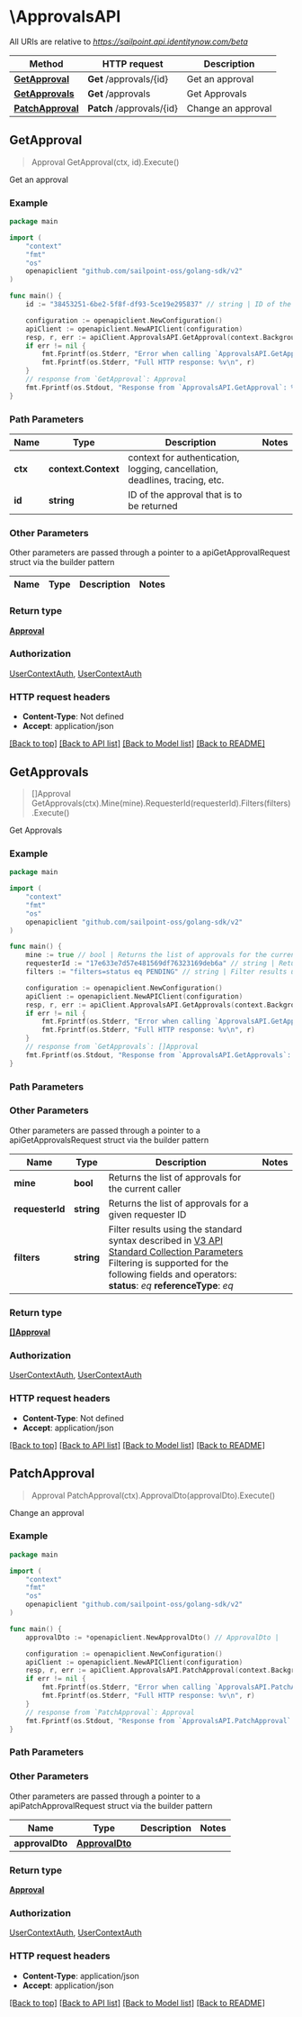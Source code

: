 # \ApprovalsAPI

All URIs are relative to *https://sailpoint.api.identitynow.com/beta*

Method | HTTP request | Description
------------- | ------------- | -------------
[**GetApproval**](ApprovalsAPI.md#GetApproval) | **Get** /approvals/{id} | Get an approval
[**GetApprovals**](ApprovalsAPI.md#GetApprovals) | **Get** /approvals | Get Approvals
[**PatchApproval**](ApprovalsAPI.md#PatchApproval) | **Patch** /approvals/{id} | Change an approval



## GetApproval

> Approval GetApproval(ctx, id).Execute()

Get an approval



### Example

```go
package main

import (
    "context"
    "fmt"
    "os"
    openapiclient "github.com/sailpoint-oss/golang-sdk/v2"
)

func main() {
    id := "38453251-6be2-5f8f-df93-5ce19e295837" // string | ID of the approval that is to be returned

    configuration := openapiclient.NewConfiguration()
    apiClient := openapiclient.NewAPIClient(configuration)
    resp, r, err := apiClient.ApprovalsAPI.GetApproval(context.Background(), id).Execute()
    if err != nil {
        fmt.Fprintf(os.Stderr, "Error when calling `ApprovalsAPI.GetApproval``: %v\n", err)
        fmt.Fprintf(os.Stderr, "Full HTTP response: %v\n", r)
    }
    // response from `GetApproval`: Approval
    fmt.Fprintf(os.Stdout, "Response from `ApprovalsAPI.GetApproval`: %v\n", resp)
}
```

### Path Parameters


Name | Type | Description  | Notes
------------- | ------------- | ------------- | -------------
**ctx** | **context.Context** | context for authentication, logging, cancellation, deadlines, tracing, etc.
**id** | **string** | ID of the approval that is to be returned | 

### Other Parameters

Other parameters are passed through a pointer to a apiGetApprovalRequest struct via the builder pattern


Name | Type | Description  | Notes
------------- | ------------- | ------------- | -------------


### Return type

[**Approval**](Approval.md)

### Authorization

[UserContextAuth](../README.md#UserContextAuth), [UserContextAuth](../README.md#UserContextAuth)

### HTTP request headers

- **Content-Type**: Not defined
- **Accept**: application/json

[[Back to top]](#) [[Back to API list]](../README.md#documentation-for-api-endpoints)
[[Back to Model list]](../README.md#documentation-for-models)
[[Back to README]](../README.md)


## GetApprovals

> []Approval GetApprovals(ctx).Mine(mine).RequesterId(requesterId).Filters(filters).Execute()

Get Approvals



### Example

```go
package main

import (
    "context"
    "fmt"
    "os"
    openapiclient "github.com/sailpoint-oss/golang-sdk/v2"
)

func main() {
    mine := true // bool | Returns the list of approvals for the current caller (optional)
    requesterId := "17e633e7d57e481569df76323169deb6a" // string | Returns the list of approvals for a given requester ID (optional)
    filters := "filters=status eq PENDING" // string | Filter results using the standard syntax described in [V3 API Standard Collection Parameters](https://developer.sailpoint.com/idn/api/standard-collection-parameters#filtering-results)  Filtering is supported for the following fields and operators:  **status**: *eq*  **referenceType**: *eq* (optional)

    configuration := openapiclient.NewConfiguration()
    apiClient := openapiclient.NewAPIClient(configuration)
    resp, r, err := apiClient.ApprovalsAPI.GetApprovals(context.Background()).Mine(mine).RequesterId(requesterId).Filters(filters).Execute()
    if err != nil {
        fmt.Fprintf(os.Stderr, "Error when calling `ApprovalsAPI.GetApprovals``: %v\n", err)
        fmt.Fprintf(os.Stderr, "Full HTTP response: %v\n", r)
    }
    // response from `GetApprovals`: []Approval
    fmt.Fprintf(os.Stdout, "Response from `ApprovalsAPI.GetApprovals`: %v\n", resp)
}
```

### Path Parameters



### Other Parameters

Other parameters are passed through a pointer to a apiGetApprovalsRequest struct via the builder pattern


Name | Type | Description  | Notes
------------- | ------------- | ------------- | -------------
 **mine** | **bool** | Returns the list of approvals for the current caller | 
 **requesterId** | **string** | Returns the list of approvals for a given requester ID | 
 **filters** | **string** | Filter results using the standard syntax described in [V3 API Standard Collection Parameters](https://developer.sailpoint.com/idn/api/standard-collection-parameters#filtering-results)  Filtering is supported for the following fields and operators:  **status**: *eq*  **referenceType**: *eq* | 

### Return type

[**[]Approval**](Approval.md)

### Authorization

[UserContextAuth](../README.md#UserContextAuth), [UserContextAuth](../README.md#UserContextAuth)

### HTTP request headers

- **Content-Type**: Not defined
- **Accept**: application/json

[[Back to top]](#) [[Back to API list]](../README.md#documentation-for-api-endpoints)
[[Back to Model list]](../README.md#documentation-for-models)
[[Back to README]](../README.md)


## PatchApproval

> Approval PatchApproval(ctx).ApprovalDto(approvalDto).Execute()

Change an approval



### Example

```go
package main

import (
    "context"
    "fmt"
    "os"
    openapiclient "github.com/sailpoint-oss/golang-sdk/v2"
)

func main() {
    approvalDto := *openapiclient.NewApprovalDto() // ApprovalDto | 

    configuration := openapiclient.NewConfiguration()
    apiClient := openapiclient.NewAPIClient(configuration)
    resp, r, err := apiClient.ApprovalsAPI.PatchApproval(context.Background()).ApprovalDto(approvalDto).Execute()
    if err != nil {
        fmt.Fprintf(os.Stderr, "Error when calling `ApprovalsAPI.PatchApproval``: %v\n", err)
        fmt.Fprintf(os.Stderr, "Full HTTP response: %v\n", r)
    }
    // response from `PatchApproval`: Approval
    fmt.Fprintf(os.Stdout, "Response from `ApprovalsAPI.PatchApproval`: %v\n", resp)
}
```

### Path Parameters



### Other Parameters

Other parameters are passed through a pointer to a apiPatchApprovalRequest struct via the builder pattern


Name | Type | Description  | Notes
------------- | ------------- | ------------- | -------------
 **approvalDto** | [**ApprovalDto**](ApprovalDto.md) |  | 

### Return type

[**Approval**](Approval.md)

### Authorization

[UserContextAuth](../README.md#UserContextAuth), [UserContextAuth](../README.md#UserContextAuth)

### HTTP request headers

- **Content-Type**: application/json
- **Accept**: application/json

[[Back to top]](#) [[Back to API list]](../README.md#documentation-for-api-endpoints)
[[Back to Model list]](../README.md#documentation-for-models)
[[Back to README]](../README.md)

